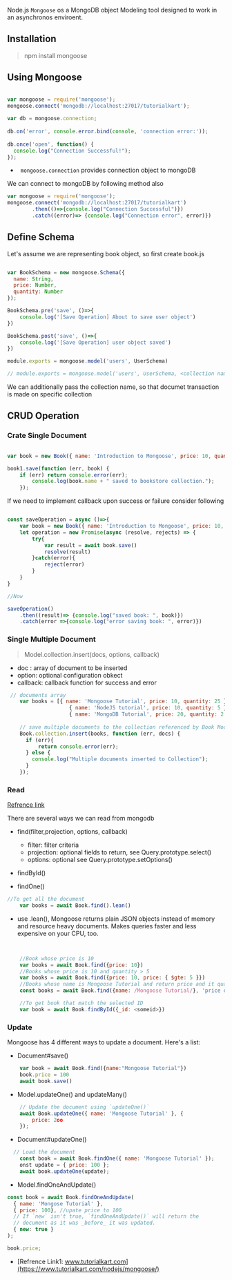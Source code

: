 
Node.js `Mongoose` os a MongoDB object Modeling tool designed to work in an asynchronos enviroent.


## Installation

> npm install mongoose

## Using Mongoose

```javascript

var mongoose = require('mongoose');
mongoose.connect('mongodb://localhost:27017/tutorialkart');
 
var db = mongoose.connection;
 
db.on('error', console.error.bind(console, 'connection error:'));
 
db.once('open', function() {
  console.log("Connection Successful!");
});
```

- ` mongoose.connection` provides connection object to mongoDB

We can connect to mongoDB by following method also

```javascript
var mongoose = require('mongoose');
mongoose.connect('mongodb://localhost:27017/tutorialkart')
        .then(()=>{console.log("Connection Successful")})
        .catch((error)=> {console.log("Connection error", error)})
```


## Define Schema 

  Let's assume we are representing book object, so first create book.js

```javascript

var BookSchema = new mongoose.Schema({
  name: String,
  price: Number,
  quantity: Number
});

BookSchema.pre('save', ()=>{
    console.log('[Save Operation] About to save user object')
})

BookSchema.post('save', ()=>{
    console.log('[Save Operation] user object saved')
})

module.exports = mongoose.model('users', UserSchema)

// module.exports = mongoose.model('users', UserSchema, <collection name>)

```

We can additionally pass the collection name,  so that documet transaction is made on specific collection


## CRUD Operation

### Crate Single Document

```javascript

var book = new Book({ name: 'Introduction to Mongoose', price: 10, quantity: 25 });

book1.save(function (err, book) {
    if (err) return console.error(err);
        console.log(book.name + " saved to bookstore collection.");
    }); 

```
If we need to implement callback upon success or failure consider following

```javascript

const saveOperation = async ()=>{
    var book = new Book({ name: 'Introduction to Mongoose', price: 10, quantity: 25 });
    let operation = new Promise(async (resolve, rejects) => {
        try{
            var result = await book.save()
            resolve(result)
        }catch(error){
            reject(error)
        }
    }
}

//Now 

saveOperation()
    .then((result)=> {console.log("saved book: ", book)})
    .catch(error =>{console.log("error saving book: ", error)})
```


### Single Multiple Document

>  Model.collection.insert(docs, options, callback)

- doc : array of document to be inserted
- option: optional configuration obkect
- callback: callback function for success and error


```javascript
 // documents array
    var books = [{ name: 'Mongoose Tutorial', price: 10, quantity: 25 },
                    { name: 'NodeJS tutorial', price: 10, quantity: 5 },
                    { name: 'MongoDB Tutorial', price: 20, quantity: 2 }];
 
    // save multiple documents to the collection referenced by Book Model
    Book.collection.insert(books, function (err, docs) {
      if (err){ 
          return console.error(err);
      } else {
        console.log("Multiple documents inserted to Collection");
      }
    });
```

### Read

[Refrence link](https://mongoosejs.com/docs/queries.html)

There are several ways we can read from mongodb

- find(filter,projection, options, callback)
  - filter: filter criteria
  - projection: optional fields to return, see Query.prototype.select()
  - options: optional see Query.prototype.setOptions()
  
- findById()
- findOne()

```javascript
//To get all the document
    var books = await Book.find().lean()
```
- use .lean(), Mongoose returns plain JSON objects instead of memory and resource heavy documents. Makes queries faster and less expensive on your CPU, too.


```javascript
    

    //Book whose price is 10
    var books = await Book.find({price: 10})
    //Books whose price is 10 and quantity > 5
    var books = await Book.find({price: 10, price: { $gte: 5 }})
    //Books whose name is Mongoose Tutorial and return price and it quantity only
    const books = await Book.find({name: /Mongoose Tutorial/}, 'price quantity')

    //To get book that match the selected ID
    var book = await Book.findById({_id: <someid>})


```

### Update

Mongoose has 4 different ways to update a document. Here's a list:

- Document#save()

```javascript
    var book = await Book.find({name:"Mongoose Tutorial"})
    book.price = 100
    await book.save()
```

- Model.updateOne() and updateMany()

```javascript
    // Update the document using `updateOne()`
    await Book.updateOne({ name: 'Mongoose Tutorial' }, {
        price: 2oo
    });
```
- Document#updateOne()
  
```javascript
  // Load the document
    const book = await Book.findOne({ name: 'Mongoose Tutorial' });
    onst update = { price: 100 };
    await book.updateOne(update);
```

- Model.findOneAndUpdate()

```javascript
const book = await Book.findOneAndUpdate(
  { name: 'Mongose Tutorial' },
  { price: 100}, //upate price to 100
  // If `new` isn't true, `findOneAndUpdate()` will return the
  // document as it was _before_ it was updated.
  { new: true }
);

book.price; 
```




- [Refrence Link1: www.tutorialkart.com](https://www.tutorialkart.com/nodejs/mongoose/)